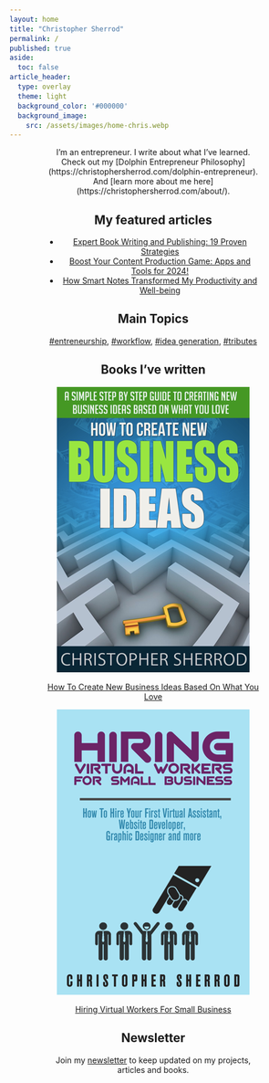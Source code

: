 ```yaml
---
layout: home
title: "Christopher Sherrod"
permalink: /
published: true
aside:
  toc: false
article_header:
  type: overlay
  theme: light
  background_color: '#000000'
  background_image:
    src: /assets/images/home-chris.webp
---
```

<div style="width:75%; margin:0 auto;" align="center" markdown="1">
I’m an entrepreneur. I write about what I’ve learned. Check out my [Dolphin Entrepreneur Philosophy](https://christophersherrod.com/dolphin-entrepreneur). And [learn more about me here](https://christophersherrod.com/about/).

## My featured articles
- [Expert Book Writing and Publishing: 19 Proven Strategies](https://christophersherrod.com/book-advice/)
- [Boost Your Content Production Game: Apps and Tools for 2024!](https://christophersherrod.com/workflow)
- [How Smart Notes Transformed My Productivity and Well-being](https://christophersherrod.com/smart-notes/)

## Main Topics
[#entreneurship](https://christophersherrod.com/archive/?tag=entrepreneurship), [#workflow](https://christophersherrod.com/archive/?tag=workflow-apps), [#idea generation](https://christophersherrod.com/archive/?tag=idea-generation), [#tributes](https://christophersherrod.com/archive/?tag=tribute)

## Books I’ve written
[![image-center](assets/images/books/How-To-Create-New-Business-Ideas.webp)](https://amzn.to/3oZlRrW)

[How To Create New Business Ideas Based On What You Love](https://amzn.to/3oZlRrW)

[![image-center](assets/images/books/Hiring-Virtual-Workers.webp)](https://amzn.to/2FvAxx9)

[Hiring Virtual Workers For Small Business](https://amzn.to/2FvAxx9)

## Newsletter
Join my [newsletter](https://christophersherrod.com/newsletter/) to keep updated on my projects, articles and books.
</div>